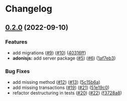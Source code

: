 # Changelog

## [0.2.0](https://github.com/csaba-nagy/blog-adonis/compare/server-v0.1.0...server-v0.2.0) (2022-09-10)


### Features

* add migrations ([#9](https://github.com/csaba-nagy/blog-adonis/issues/9)) ([#10](https://github.com/csaba-nagy/blog-adonis/issues/10)) ([40316ff](https://github.com/csaba-nagy/blog-adonis/commit/40316ff5bce34f1f2789d900205538b9665ea5fb))
* **adonisjs:** add server package ([#5](https://github.com/csaba-nagy/blog-adonis/issues/5)) ([#6](https://github.com/csaba-nagy/blog-adonis/issues/6)) ([1af7eb3](https://github.com/csaba-nagy/blog-adonis/commit/1af7eb36330d313e34c5957f3c41d1e7442ed166))


### Bug Fixes

* add missing method ([#12](https://github.com/csaba-nagy/blog-adonis/issues/12)) ([#13](https://github.com/csaba-nagy/blog-adonis/issues/13)) ([5c15b6a](https://github.com/csaba-nagy/blog-adonis/commit/5c15b6ad7e3dbbc6c9150cb03312d47b61b9a35e))
* add missing transactions ([#19](https://github.com/csaba-nagy/blog-adonis/issues/19)) ([#21](https://github.com/csaba-nagy/blog-adonis/issues/21)) ([51e19c0](https://github.com/csaba-nagy/blog-adonis/commit/51e19c07fb97f767929a0a5e9e834b7e9c616ada))
* refactor destructuring in tests ([#20](https://github.com/csaba-nagy/blog-adonis/issues/20)) ([#22](https://github.com/csaba-nagy/blog-adonis/issues/22)) ([f3728a8](https://github.com/csaba-nagy/blog-adonis/commit/f3728a82c83c8f6b4695c7b5475b966769bd9999))
